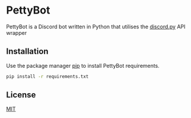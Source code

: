 # PettyBot

PettyBot is a Discord bot written in Python that utilises the [discord.py](https://discordpy.readthedocs.io/en/stable/) API wrapper

## Installation

Use the package manager [pip](https://pip.pypa.io/en/stable/) to install PettyBot requirements.

```bash
pip install -r requirements.txt
```

## License
[MIT](https://choosealicense.com/licenses/mit/)
